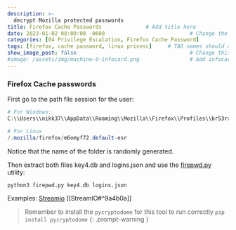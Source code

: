 ```yaml
---
description: >-
  decrypt Mozilla protected passwords
title: Firefox Cache Passwords              # Add title here
date: 2023-01-02 08:00:00 -0600                           # Change the date to match completion date
categories: [04 Privilege Escalation, Firefox Cache Password]                     # Change Templates to Writeup
tags: [firefox, cache password, linux privesc]     # TAG names should always be lowercase; replace template with writeup, and add relevant tags
show_image_post: false                                    # Change this to true
#image: /assets/img/machine-0-infocard.png                # Add infocard image here for post preview image
---
```

### Firefox Cache passwords

First go to the path file session for the user:
```powershell
# For Windows:
C:\\Users\\nikk37\\AppData\\Roaming\\Mozilla\\Firefox\\Profiles\\br53rxeg.default-release

# For Linux
/.mozilla/firefox/m6omyf72.default-esr
```
Notice that the name of the folder is randomly generated.

Then extract both files key4.db and logins.json and use the [firepwd.py](https://github.com/lclevy/firepwd) utility:
```python
python3 firepwd.py key4.db logins.json
```
Examples:
[Streamio](https://shuciran.github.io/posts/Streamio/#fnref:firefox-cache-passwords)
[[StreamIO#^9a4b0a]]

> Remember to install the `pycryptodome` for this tool to run correctly `pip install pycryptodome`
{: .prompt-warning }